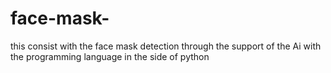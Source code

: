 # face-mask-
this consist with the face mask detection through the support of the Ai with the programming language in the side of python  
